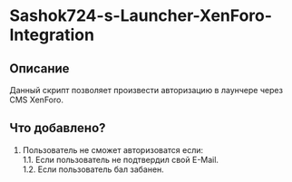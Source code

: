 # Sashok724-s-Launcher-XenForo-Integration
## Описание
Данный скрипт позволяет произвести авторизацию в лаунчере через CMS XenForo.
## Что добавлено?
1. Пользователь не сможет авторизоватся если:<br>
1.1. Если пользователь не подтвердил свой E-Mail.<br>
1.2. Если пользователь бал забанен.
